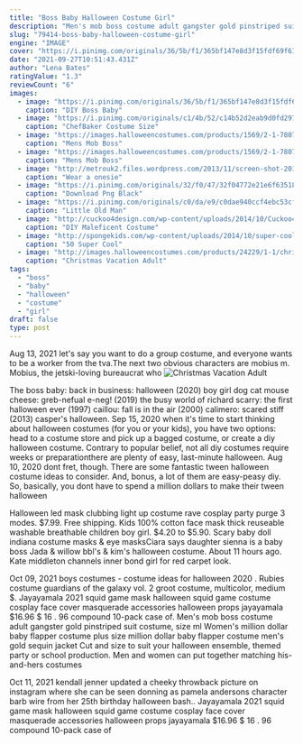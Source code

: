 ```yaml
---
title: "Boss Baby Halloween Costume Girl"
description: "Men's mob boss costume adult gangster gold pinstriped suit costume, size ml  Women's million dollar baby flapper costume plus size million dollar baby flapper costume men's gold sequin jacket Cut and size to suit your halloween ensemble, themed party or school production. Men and women can put together matching his-and-hers costumes"
slug: "79414-boss-baby-halloween-costume-girl"
engine: "IMAGE"
cover: "https://i.pinimg.com/originals/36/5b/f1/365bf147e8d3f15fdf69f611bf0effca.jpg"
date: "2021-09-27T10:51:43.431Z"
author: "Lena Bates"
ratingValue: "1.3"
reviewCount: "6"
images:
  - image: "https://i.pinimg.com/originals/36/5b/f1/365bf147e8d3f15fdf69f611bf0effca.jpg"
    caption: "DIY Boss Baby"
  - image: "https://i.pinimg.com/originals/c1/4b/52/c14b52d2eab9d0fd297fa6cb086b87ed.jpg"
    caption: "ChefBaker Costume Size"
  - image: "https://images.halloweencostumes.com/products/1569/2-1-78076/mens-mob-boss-costume.jpg"
    caption: "Mens Mob Boss"
  - image: "https://images.halloweencostumes.com/products/1569/2-1-78074/mens-mob-boss-costume.jpg"
    caption: "Mens Mob Boss"
  - image: "http://metrouk2.files.wordpress.com/2013/11/screen-shot-2013-11-13-at-18-03-53.png"
    caption: "Wear a onesie"
  - image: "https://i.pinimg.com/originals/32/f0/47/32f04772e21e6f6351813776ead0ece6.png"
    caption: "Download Png Black"
  - image: "https://i.pinimg.com/originals/c0/da/e9/c0dae940ccf4ebc53cfbf997c96954c3.jpg"
    caption: "Little Old Man"
  - image: "http://cuckoo4design.com/wp-content/uploads/2014/10/Cuckoo4Design_Maleficent_graphic.jpg"
    caption: "DIY Maleficent Costume"
  - image: "http://spongekids.com/wp-content/uploads/2014/10/super-cool-costume-ideas/47-funny-costume.jpg"
    caption: "50 Super Cool"
  - image: "http://images.halloweencostumes.com/products/24229/1-1/christmas-vacation-adult-cousin-eddie-costume.jpg"
    caption: "Christmas Vacation Adult"
tags:
  - "boss"
  - "baby"
  - "halloween"
  - "costume"
  - "girl"
draft: false
type: post
---
```


Aug 13, 2021 let's say you want to do a group costume, and everyone wants to be a worker from the tva.The next two obvious characters are mobius m. Mobius, the jetski-loving bureaucrat who
![Christmas Vacation Adult](http://images.halloweencostumes.com/products/24229/1-1/christmas-vacation-adult-cousin-eddie-costume.jpg "Christmas Vacation Adult")

The boss baby: back in business: halloween (2020) boy girl dog cat mouse cheese: greb-nefual e-neg! (2019) the busy world of richard scarry: the first halloween ever (1997) caillou: fall is in the air (2000) calimero: scared stiff (2013) casper&#39;s halloween. Sep 15, 2020 when it&#39;s time to start thinking about halloween costumes (for you or your kids), you have two options: head to a costume store and pick up a bagged costume, or create a diy halloween costume. Contrary to popular belief, not all diy costumes require weeks or preparationthere are plenty of easy, last-minute halloween. Aug 10, 2020 dont fret, though. There are some fantastic tween halloween costume ideas to consider. And, bonus, a lot of them are easy-peasy diy. So, basically, you dont have to spend a million dollars to make their tween halloween
<!--inArticleAds-->

<!--galleryOne-->

Halloween led mask clubbing light up costume rave cosplay party purge 3 modes. $7.99. Free shipping.  Kids 100% cotton face mask thick reuseable washable breathable children boy girl. $4.20 to $5.90. Scary baby doll indiana costume masks & eye masksCiara says daughter sienna is a baby boss  Jada & willow bbl's & kim's halloween costume. About 11 hours ago. Kate middleton channels inner bond girl for red carpet look.
<!--inArticleAds-->

<!--galleryTwo-->

Oct 09, 2021 boys costumes - costume ideas for halloween 2020 . Rubies costume guardians of the galaxy vol. 2 groot costume, multicolor, medium $. Jayayamala 2021 squid game mask halloween squid game costume cosplay face cover masquerade accessories halloween props jayayamala $16.96 $ 16 . 96 compound 10-pack case of. Men's mob boss costume adult gangster gold pinstriped suit costume, size ml  Women's million dollar baby flapper costume plus size million dollar baby flapper costume men's gold sequin jacket Cut and size to suit your halloween ensemble, themed party or school production. Men and women can put together matching his-and-hers costumes
<!--galleryThree-->

Oct 11, 2021 kendall jenner updated a cheeky throwback picture on instagram where she can be seen donning as pamela andersons character barb wire from her 25th birthday halloween bash.. Jayayamala 2021 squid game mask halloween squid game costume cosplay face cover masquerade accessories halloween props jayayamala $16.96 $ 16 . 96 compound 10-pack case of